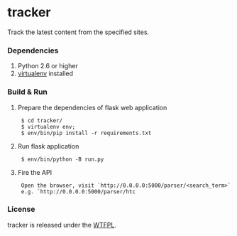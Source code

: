 # tracker
Track the latest content from the specified sites.

### Dependencies
1. Python 2.6 or higher
2. [virtualenv](http://virtualenv.readthedocs.org/en/latest/virtualenv.html#installation) installed

### Build & Run

1. Prepare the dependencies of flask web application

		$ cd tracker/
		$ virtualenv env; 
		$ env/bin/pip install -r requirements.txt

2. Run flask application

		$ env/bin/python -B run.py

3. Fire the API

		Open the browser, visit `http://0.0.0.0:5000/parser/<search_term>`
		e.g. `http://0.0.0.0:5000/parser/htc

### License
tracker is released under the [WTFPL](http://en.wikipedia.org/wiki/WTFPL).
